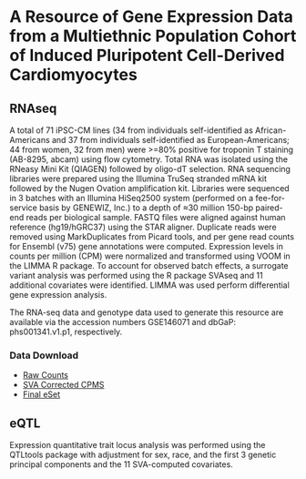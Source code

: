 # A Resource of Gene Expression Data from a Multiethnic Population Cohort of Induced Pluripotent Cell-Derived Cardiomyocytes

## RNAseq
	

A total of 71 iPSC-CM lines (34 from individuals self-identified as African-Americans and 37 from individuals self-identified as European-Americans; 44 from women, 32 from men) were >=80% positive for troponin T staining (AB-8295, abcam) using flow cytometry. Total RNA was isolated using the RNeasy Mini Kit (QIAGEN) followed by oligo-dT selection. RNA sequencing libraries were prepared using the Illumina TruSeq stranded mRNA kit followed by the Nugen Ovation amplification kit. Libraries were sequenced in 3 batches with an Illumina HiSeq2500 system (performed on a fee-for-service basis by GENEWIZ, Inc.) to a depth of ≈30 million 150-bp paired-end reads per biological sample. FASTQ files were aligned against human reference (hg19/hGRC37) using the STAR aligner. Duplicate reads were removed using MarkDuplicates from Picard tools, and per gene read counts for Ensembl (v75) gene annotations were computed. Expression levels in counts per million (CPM) were normalized and transformed using VOOM in the LIMMA R package. To account for observed batch effects, a surrogate variant analysis was performed using the R package SVAseq and 11 additional covariates were identified. LIMMA was used perform differential gene expression analysis. 

The RNA-seq data and genotype data used to generate this resource are available via the accession numbers GSE146071 and dbGaP: phs001341.v1.p1, respectively.

### Data Download

* [Raw Counts](https://www.dropbox.com/s/4mnd1iassezsr5y/subread_counts_allgood.RDS?dl=0)
* [SVA Corrected CPMS](https://www.dropbox.com/s/mpgbhujqezts998/CPMS_SVA_corrected.RDS?dl=0)
* [Final eSet](https://www.dropbox.com/s/797rft3a7iihhmc/MAGNET_eset.RDS?dl=0)



## eQTL

Expression quantitative trait locus analysis was performed using the QTLtools package with adjustment for sex, race, and the first 3 genetic principal components and the 11 SVA-computed covariates.
